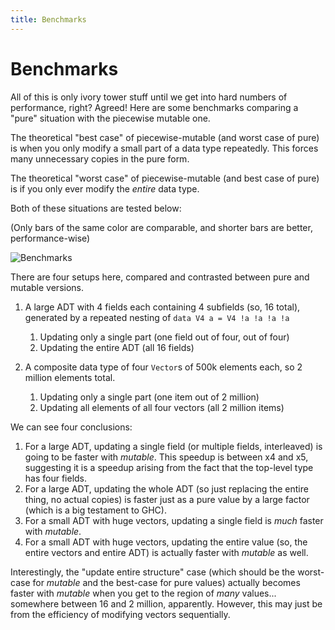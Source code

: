 ```yaml
---
title: Benchmarks
---
```


Benchmarks
==========

All of this is only ivory tower stuff until we get into hard numbers of
performance, right?  Agreed!  Here are some benchmarks comparing a "pure"
situation with the piecewise mutable one.

The theoretical "best case" of piecewise-mutable (and worst case of pure) is
when you only modify a small part of a data type repeatedly.  This forces
many unnecessary copies in the pure form.

The theoretical "worst case" of piecewise-mutable (and best case of pure) is if
you only ever modify the *entire* data type.

Both of these situations are tested below:

(Only bars of the same color are comparable, and shorter bars are better,
performance-wise)

![Benchmarks](https://i.imgur.com/S95TuiM.png)

There are four setups here, compared and contrasted between pure and mutable
versions.

1.  A large ADT with 4 fields each containing 4 subfields (so, 16 total),
    generated by a repeated nesting of `data V4 a = V4 !a !a !a !a`

    1.  Updating only a single part (one field out of four, out of four)
    2.  Updating the entire ADT (all 16 fields)

2.  A composite data type of four `Vector`s of 500k elements each, so 2 million
    elements total.

    1.  Updating only a single part (one item out of 2 million)
    2.  Updating all elements of all four vectors (all 2 million items)

We can see four conclusions:

1.  For a large ADT, updating a single field (or multiple fields, interleaved)
    is going to be faster with *mutable*.  This speedup is between x4 and x5,
    suggesting it is a speedup arising from the fact that the top-level type
    has four fields.
2.  For a large ADT, updating the whole ADT (so just replacing the entire
    thing, no actual copies) is faster just as a pure value by a large factor
    (which is a big testament to GHC).
3.  For a small ADT with huge vectors, updating a single field is *much* faster
    with *mutable*.
4.  For a small ADT with huge vectors, updating the entire value (so, the
    entire vectors and entire ADT) is actually faster with *mutable* as well.

Interestingly, the "update entire structure" case (which should be the
worst-case for *mutable* and the best-case for pure values) actually becomes
faster with *mutable* when you get to the region of *many* values... somewhere
between 16 and 2 million, apparently.  However, this may just be from the
efficiency of modifying vectors sequentially.
